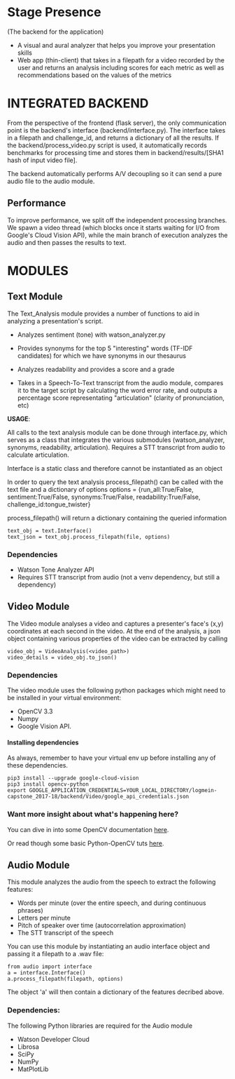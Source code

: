 # Stage Presence
(The backend for the application)

- A visual and aural analyzer that helps you improve your presentation skills
- Web app (thin-client) that takes in a filepath for a video recorded by the user and returns an analysis including scores for each metric as well as recommendations based on the values of the metrics

# INTEGRATED BACKEND

From the perspective of the frontend (flask server), the only communication point is the backend's interface (backend/interface.py). The interface takes in a filepath and challenge_id, and returns a dictionary of all the results. If the backend/process_video.py script is used, it automatically records benchmarks for processing time and stores them in backend/results/\[SHA1 hash of input video file].

The backend automatically performs A/V decoupling so it can send a pure audio file to the audio module.

## Performance

To improve performance, we split off the independent processing branches. We spawn a video thread (which blocks once it starts waiting for I/O from Google's Cloud Vision API), while the main branch of execution analyzes the audio and then passes the results to text.

# MODULES

## Text Module

The Text_Analysis module provides a number of functions to aid in analyzing a presentation's script.

- Analyzes sentiment (tone) with watson_analyzer.py

- Provides synonyms for the top 5 "interesting" words (TF-IDF candidates) for which we have synonyms in our thesaurus

- Analyzes readability and provides a score and a grade

- Takes in a Speech-To-Text transcript from the audio module, compares it to the target script by calculating the word error rate, and outputs a percentage score representating "articulation" (clarity of pronunciation, etc)

**USAGE**:

All calls to the text analysis module can be done through interface.py, which serves as a class that integrates the various submodules (watson_analyzer, synonyms, readability, articulation). Requires a STT transcript from audio to calculate articulation.

Interface is a static class and therefore cannot be instantiated as an object

In order to query the text analysis process_filepath() can be called with the text file and a dictionary of options
    options = {run_all:True/False, sentiment:True/False, synonyms:True/False, readability:True/False, challenge_id:tongue_twister}

process_filepath() will return a dictionary containing the queried information

```
text_obj = text.Interface()
text_json = text_obj.process_filepath(file, options)
```

### Dependencies
* Watson Tone Analyzer API
* Requires STT transcript from audio (not a venv dependency, but still a dependency)

## Video Module

The Video module analyses a video and captures a presenter's face's (x,y) coordinates at each second in the video. At the end of the analysis, a json object containing various properties of the video can be extracted by calling

```
video_obj = VideoAnalysis(<video_path>)
video_details = video_obj.to_json()
```

### Dependencies
The video module uses the following python packages which might need to be installed in your virtual environment:
* OpenCV 3.3
* Numpy
* Google Vision API.

#### Installing dependencies

As always, remember to have your virtual env up before installing any of these dependencies.
```
pip3 install --upgrade google-cloud-vision
pip3 install opencv-python
export GOOGLE_APPLICATION_CREDENTIALS=YOUR_LOCAL_DIRECTORY/logmein-capstone_2017-18/backend/Video/google_api_credentials.json

```

### Want more insight about what's happening here?

You can dive in into some OpenCV documentation [here](https://opencv-python-tutroals.readthedocs.io/en/latest/py_tutorials/py_video/py_lucas_kanade/py_lucas_kanade.html#lucas-kanade).

Or read though some basic Python-OpenCV tuts [here](https://pythonprogramming.net/haar-cascade-face-eye-detection-python-opencv-tutorial/?completed=/mog-background-reduction-python-opencv-tutorial/).

## Audio Module
This module analyzes the audio from the speech to extract the following features:
- Words per minute (over the entire speech, and during continuous phrases)
- Letters per minute
- Pitch of speaker over time (autocorrelation approximation)
- The STT transcript of the speech

You can use this module by instantiating an audio interface object and passing it a filepath to a .wav file:

```
from audio import interface
a = interface.Interface()
a.process_filepath(filepath, options)
```

The object 'a' will then contain a dictionary of the features decribed above.

### Dependencies:
The following Python libraries are required for the Audio module
* Watson Developer Cloud
* Librosa
* SciPy
* NumPy
* MatPlotLib

